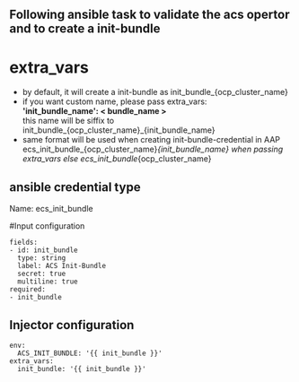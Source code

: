 ## Following ansible task to validate the acs opertor and to create a init-bundle

# extra_vars 
  
  - by default, it will create a init-bundle as init_bundle_{ocp_cluster_name}
  - if you want custom name, please pass extra_vars: \
     **'init_bundle_name': < bundle_name >** \
      this name will be siffix to init_bundle_{ocp_cluster_name}_{init_bundle_name}
  - same format will be used when creating init-bundle-credential in AAP
    ecs_init_bundle_{ocp_cluster_name}_{init_bundle_name} when passing extra_vars
    else
    ecs_init_bundle_{ocp_cluster_name}
  
  ## ansible credential type

  Name: ecs_init_bundle

  #Input configuration
  ```
  fields:
  - id: init_bundle
    type: string
    label: ACS Init-Bundle
    secret: true
    multiline: true
required:
  - init_bundle

```
## Injector configuration

```
env:
  ACS_INIT_BUNDLE: '{{ init_bundle }}'
extra_vars:
  init_bundle: '{{ init_bundle }}'

```
